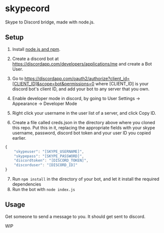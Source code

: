 # skypecord

Skype to Discord bridge, made with node.js.

## Setup
1. Install [node.js and npm](https://nodejs.org/en/).
2. Create a discord bot at https://discordapp.com/developers/applications/me and create a Bot User.
3. Go to https://discordapp.com/oauth2/authorize?client_id=[CLIENT_ID]&scope=bot&permissions=0 where [CLIENT_ID] is your discord bot's client ID, and add your bot to any server that you own.
4. Enable developer mode in discord, by going to User Settings -> Appearance -> Developer Mode
5. Right click your username in the user list of a server, and click Copy ID.

6. Create a file called creds.json in the directory above where you cloned this repo.
Put this in it, replacing the appropriate fields with your skype username, password, discord bot token and your user ID you copied earlier.

```javascript
{
	"skypeuser": "[SKYPE_USERNAME]",
	"skypepass": "[SKYPE_PASSWORD]",
	"discordtoken": "[DISCORD_TOKEN]",
	"discorduser": "[DISCORD_ID]"
}
```

7. Run `npm install` in the directory of your bot, and let it install the required dependencies
8. Run the bot with `node index.js`

## Usage
Get someone to send a message to you. It should get sent to discord.

WIP
